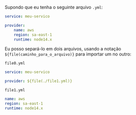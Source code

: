 Supondo que eu tenha o seguinte arquivo `.yml`:

```yml
service: meu-servico

provider:
    name: aws
    region: sa-east-1
    runtime: node14.x
```

Eu posso separá-lo em dois arquivos, usando a notação `${file(caminho_para_o_arquivo)}` para importar um no outro:

`file0.yml`

```yml
service: meu-servico

provider: ${file(./file1.yml)}
```

`file1.yml`

```yml
name: aws
region: sa-east-1
runtime: node14.x
```